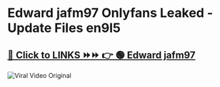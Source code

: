 
 # Edward jafm97 Onlyfans Leaked - Update Files en9l5

## <h2><a href="https://clipsfans.com/Edward_jafm97&ref=git">🔗 Click to LINKS ⏩⏩ 👉 🟢 Edward jafm97 </a></h2>

<a href="https://clipsfans.com/Edward_jafm97&ref=git" rel="nofollow" data-target="animated-image.originalLink"><img src="https://i.ibb.co.com/xMMVF88/686577567.gif" alt="Viral Video Original" style="max-width: 100%; display: inline-block;" data-target="animated-image.originalImage"></a>

